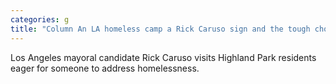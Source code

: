 ```yaml
---
categories: g
title: "Column An LA homeless camp a Rick Caruso sign and the tough choices ahead"
---
```

Los Angeles mayoral candidate Rick Caruso visits Highland Park residents eager for someone to address homelessness.